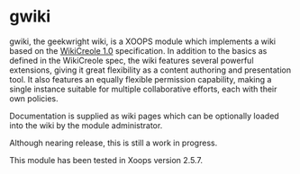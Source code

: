 gwiki
=====

gwiki, the geekwright wiki, is a XOOPS module which implements a wiki
based on the [WikiCreole 1.0](http://wikicreole.org/) specification.
In addition to the basics as defined in the WikiCreole spec, the wiki
features several powerful extensions, giving it great flexibility as
a content authoring and presentation tool. It also features an equally
flexible permission capability, making a single instance suitable for
multiple collaborative efforts, each with their own policies.

Documentation is supplied as wiki pages which can be optionally loaded
into the wiki by the module administrator.

Although nearing release, this is still a work in progress.

This module has been tested in Xoops version 2.5.7.



